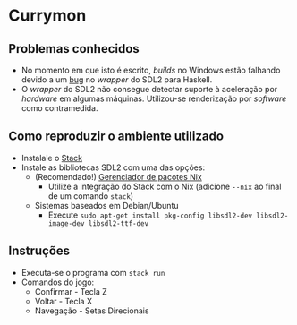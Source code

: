 # Currymon
## Problemas conhecidos
- No momento em que isto é escrito, *builds* no Windows estão falhando devido a um [bug](https://github.com/haskell-game/sdl2/issues/277) no *wrapper* do SDL2 para Haskell.
- O *wrapper* do SDL2 não consegue detectar suporte à aceleração por *hardware* em algumas máquinas. Utilizou-se renderização por *software* como contramedida.

## Como reproduzir o ambiente utilizado
- Instalale o [Stack](https://docs.haskellstack.org/en/stable/#how-to-install-stack)
- Instale as bibliotecas SDL2 com uma das opções:
  - (Recomendado!) [Gerenciador de pacotes Nix](https://nixos.org/download)
    - Utilize a integração do Stack com o Nix (adicione `--nix` ao final de um comando `stack`)
  - Sistemas baseados em Debian/Ubuntu
    - Execute `sudo apt-get install pkg-config libsdl2-dev libsdl2-image-dev libsdl2-ttf-dev`

## Instruções
- Executa-se o programa com `stack run`
- Comandos do jogo:
  - Confirmar - Tecla Z
  - Voltar - Tecla X
  - Navegação - Setas Direcionais
